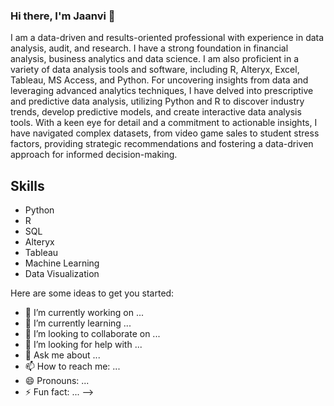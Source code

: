 ### Hi there, I'm Jaanvi 👋

I am a data-driven and results-oriented professional with experience in data analysis, audit, and research. I have a strong foundation in financial analysis, business analytics and data science. I am also proficient in a variety of data analysis tools and software, including R, Alteryx, Excel, Tableau, MS Access, and Python. For uncovering insights from data and leveraging advanced analytics techniques, I have delved into prescriptive and predictive data analysis, utilizing Python and R to discover industry trends, develop predictive models, and create interactive data analysis tools. With a keen eye for detail and a commitment to actionable insights, I have navigated complex datasets, from video game sales to student stress factors, providing strategic recommendations and fostering a data-driven approach for informed decision-making.

## Skills
- Python
- R
- SQL
- Alteryx
- Tableau
- Machine Learning
- Data Visualization

Here are some ideas to get you started:

- 🔭 I’m currently working on ...
- 🌱 I’m currently learning ...
- 👯 I’m looking to collaborate on ...
- 🤔 I’m looking for help with ...
- 💬 Ask me about ...
- 📫 How to reach me: ...
- 😄 Pronouns: ...
- ⚡ Fun fact: ...
-->
